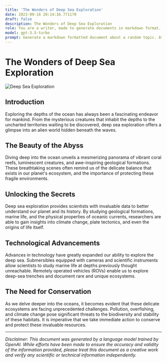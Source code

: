 ```yaml
---
title: 'The Wonders of Deep Sea Exploration'
date: 2023-09-16 20:14:16.771170
draft: false
description: The Wonders of Deep Sea Exploration
role: You are a writer, made to generate documents in markdown format. It is very important that all of the documents you generate are in valid markdown format.
model: gpt-3.5-turbo
prompt: Generate a markdown formatted document about a random topic. At the bottom, include a disclaimer explaining that the document was generated by you. The first line of the document should be the title. Make sure that the entire document is in proper markdown format, using a mix of various tags to make the document visually appealing.
---
```


# The Wonders of Deep Sea Exploration

![Deep Sea Exploration](https://images.unsplash.com/photo-1578267294172-ca470de3f1c1)

## Introduction

Exploring the depths of the ocean has always been a fascinating endeavor for mankind. From the mysterious creatures that inhabit the depths to the uncharted territories waiting to be discovered, deep sea exploration offers a glimpse into an alien world hidden beneath the waves.

## The Beauty of the Abyss

Diving deep into the ocean unveils a mesmerizing panorama of vibrant coral reefs, luminescent creatures, and awe-inspiring geological formations. These breathtaking scenes often remind us of the delicate balance that exists in our planet's ecosystem, and the importance of protecting these fragile environments.

## Unlocking the Secrets

Deep sea exploration provides scientists with invaluable data to better understand our planet and its history. By studying geological formations, marine life, and the physical properties of oceanic currents, researchers are able to gain insights into climate change, plate tectonics, and even the origins of life itself.

## Technological Advancements

Advances in technology have greatly expanded our ability to explore the deep sea. Submersibles equipped with cameras and scientific instruments allow scientists to study marine life at depths previously thought unreachable. Remotely operated vehicles (ROVs) enable us to explore deep-sea trenches and document rare and unique ecosystems.

## The Need for Conservation

As we delve deeper into the oceans, it becomes evident that these delicate ecosystems are facing unprecedented challenges. Pollution, overfishing, and climate change pose significant threats to the biodiversity and stability of these habitats. It is imperative that we take immediate action to conserve and protect these invaluable resources.

---

*Disclaimer: This document was generated by a language model trained by OpenAI. While efforts have been made to ensure the accuracy and validity of the information provided, please treat this document as a creative work and verify any scientific or technical information independently.*